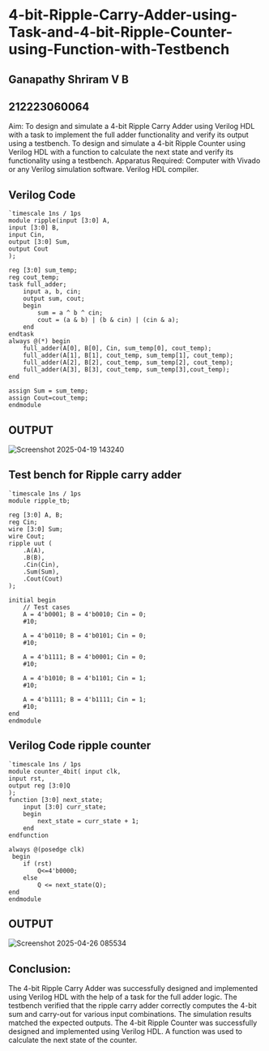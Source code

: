 # 4-bit-Ripple-Carry-Adder-using-Task-and-4-bit-Ripple-Counter-using-Function-with-Testbench
## Ganapathy Shriram V B
## 212223060064
Aim:
To design and simulate a 4-bit Ripple Carry Adder using Verilog HDL with a task to implement the full adder functionality and verify its output using a testbench.
To design and simulate a 4-bit Ripple Counter using Verilog HDL with a function to calculate the next state and verify its functionality using a testbench.
Apparatus Required:
Computer with Vivado or any Verilog simulation software.
Verilog HDL compiler.
## Verilog Code
```
`timescale 1ns / 1ps
module ripple(input [3:0] A,
input [3:0] B,
input Cin,
output [3:0] Sum,
output Cout 
);

reg [3:0] sum_temp;
reg cout_temp;
task full_adder;
    input a, b, cin;
    output sum, cout;
    begin
        sum = a ^ b ^ cin;
        cout = (a & b) | (b & cin) | (cin & a);
    end
endtask
always @(*) begin
    full_adder(A[0], B[0], Cin, sum_temp[0], cout_temp);
    full_adder(A[1], B[1], cout_temp, sum_temp[1], cout_temp);
    full_adder(A[2], B[2], cout_temp, sum_temp[2], cout_temp);
    full_adder(A[3], B[3], cout_temp, sum_temp[3],cout_temp);
end

assign Sum = sum_temp;
assign Cout=cout_temp;
endmodule
```
## OUTPUT
![Screenshot 2025-04-19 143240](https://github.com/user-attachments/assets/d8a4139a-cb58-4dda-a698-f458ca43da54)

## Test bench for Ripple carry adder
```
`timescale 1ns / 1ps
module ripple_tb;

reg [3:0] A, B;
reg Cin;
wire [3:0] Sum;
wire Cout;
ripple uut (
    .A(A),
    .B(B),
    .Cin(Cin),
    .Sum(Sum),
    .Cout(Cout)
);

initial begin
    // Test cases
    A = 4'b0001; B = 4'b0010; Cin = 0;
    #10;
    
    A = 4'b0110; B = 4'b0101; Cin = 0;
    #10;
    
    A = 4'b1111; B = 4'b0001; Cin = 0;
    #10;
    
    A = 4'b1010; B = 4'b1101; Cin = 1;
    #10;
    
    A = 4'b1111; B = 4'b1111; Cin = 1;
    #10;
end
endmodule
```

## Verilog Code ripple counter
```
`timescale 1ns / 1ps
module counter_4bit( input clk,
input rst,
output reg [3:0]Q
);
function [3:0] next_state;
    input [3:0] curr_state;
    begin
        next_state = curr_state + 1;
    end
endfunction
    
always @(posedge clk)
 begin
    if (rst)
        Q<=4'b0000;       
    else
        Q <= next_state(Q);
end
endmodule
```
## OUTPUT
![Screenshot 2025-04-26 085534](https://github.com/user-attachments/assets/e7b87662-0f2c-4f19-91f4-e361280b23b8)

## Conclusion:
The 4-bit Ripple Carry Adder was successfully designed and implemented using Verilog HDL with the help of a task for the full adder logic. The testbench verified that the ripple carry adder correctly computes the 4-bit sum and carry-out for various input combinations. The simulation results matched the expected outputs.
The 4-bit Ripple Counter was successfully designed and implemented using Verilog HDL. A function was used to calculate the next state of the counter.

